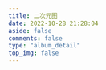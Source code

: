 ```yaml
---
title: 二次元图
date: 2022-10-28 21:28:04
aside: false
comments: false
type: "album_detail"
top_img: false
---
```




